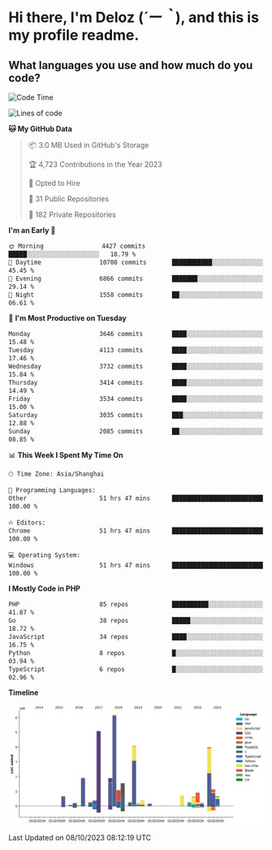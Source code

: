 # **Hi there, I'm Deloz (*´ー｀*), and this is my profile readme.**

## **What languages you use and how much do you code?**

<!--START_SECTION:waka-->
![Code Time](http://img.shields.io/badge/Code%20Time-2%2C583%20hrs%2033%20mins-blue)

![Lines of code](https://img.shields.io/badge/From%20Hello%20World%20I%27ve%20Written-32.9%20million%20lines%20of%20code-blue)

**🐱 My GitHub Data** 

> 📦 3.0 MB Used in GitHub's Storage 
 > 
> 🏆 4,723 Contributions in the Year 2023
 > 
> 💼 Opted to Hire
 > 
> 📜 31 Public Repositories 
 > 
> 🔑 182 Private Repositories 
 > 
**I'm an Early 🐤** 

```text
🌞 Morning                4427 commits        █████░░░░░░░░░░░░░░░░░░░░   18.79 % 
🌆 Daytime                10708 commits       ███████████░░░░░░░░░░░░░░   45.45 % 
🌃 Evening                6866 commits        ███████░░░░░░░░░░░░░░░░░░   29.14 % 
🌙 Night                  1558 commits        ██░░░░░░░░░░░░░░░░░░░░░░░   06.61 % 
```
📅 **I'm Most Productive on Tuesday** 

```text
Monday                   3646 commits        ████░░░░░░░░░░░░░░░░░░░░░   15.48 % 
Tuesday                  4113 commits        ████░░░░░░░░░░░░░░░░░░░░░   17.46 % 
Wednesday                3732 commits        ████░░░░░░░░░░░░░░░░░░░░░   15.84 % 
Thursday                 3414 commits        ████░░░░░░░░░░░░░░░░░░░░░   14.49 % 
Friday                   3534 commits        ████░░░░░░░░░░░░░░░░░░░░░   15.00 % 
Saturday                 3035 commits        ███░░░░░░░░░░░░░░░░░░░░░░   12.88 % 
Sunday                   2085 commits        ██░░░░░░░░░░░░░░░░░░░░░░░   08.85 % 
```


📊 **This Week I Spent My Time On** 

```text
🕑︎ Time Zone: Asia/Shanghai

💬 Programming Languages: 
Other                    51 hrs 47 mins      █████████████████████████   100.00 % 

🔥 Editors: 
Chrome                   51 hrs 47 mins      █████████████████████████   100.00 % 

💻 Operating System: 
Windows                  51 hrs 47 mins      █████████████████████████   100.00 % 
```

**I Mostly Code in PHP** 

```text
PHP                      85 repos            ██████████░░░░░░░░░░░░░░░   41.87 % 
Go                       38 repos            █████░░░░░░░░░░░░░░░░░░░░   18.72 % 
JavaScript               34 repos            ████░░░░░░░░░░░░░░░░░░░░░   16.75 % 
Python                   8 repos             █░░░░░░░░░░░░░░░░░░░░░░░░   03.94 % 
TypeScript               6 repos             █░░░░░░░░░░░░░░░░░░░░░░░░   02.96 % 
```



**Timeline**

![Lines of Code chart](https://raw.githubusercontent.com/deloz/deloz/main/assets/bar_graph.png)


 Last Updated on 08/10/2023 08:12:19 UTC
<!--END_SECTION:waka-->
